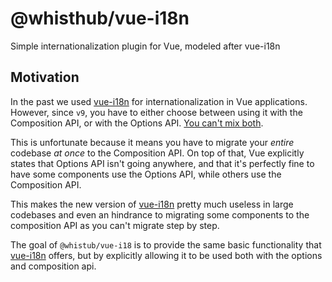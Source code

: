 # @whisthub/vue-i18n

Simple internationalization plugin for Vue, modeled after vue-i18n

## Motivation

In the past we used [vue-i18n](https://www.npmjs.com/package/vue-i18n) for internationalization in Vue applications.
However, since `v9`, you have to either choose between using it with the Composition API, or with the Options API.
[You can't mix both](https://github.com/intlify/vue-i18n/discussions/605).

This is unfortunate because it means you have to migrate your *entire* codebase *at once* to the Composition API.
On top of that, Vue explicitly states that Options API isn't going anywhere, and that it's perfectly fine to have some components use the Options API, while others use the Composition API.

This makes the new version of [vue-i18n](https://www.npmjs.com/package/vue-i18n) pretty much useless in large codebases and even an hindrance to migrating some components to the composition API as you can't migrate step by step.

The goal of `@whistub/vue-i18` is to provide the same basic functionality that [vue-i18n](https://www.npmjs.com/package/vue-i18n) offers, but by explicitly allowing it to be used both with the options and composition api.
